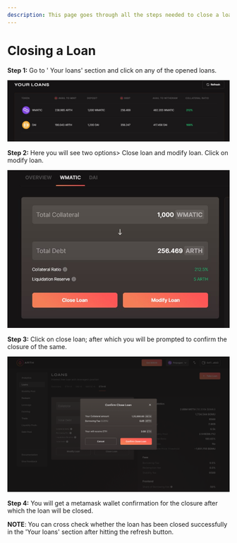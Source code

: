 ```yaml
---
description: This page goes through all the steps needed to close a loan.
---
```


# Closing a Loan

**Step 1:** Go to ' Your loans' section and click on any of the opened loans.

![](../.gitbook/assets/your-loans.jpg)

**Step 2:** Here you will see two options&gt; Close loan and modify loan. Click on modify loan.

![](../.gitbook/assets/modify-close.jpg)

**Step 3:** Click on close loan; after which you will be prompted to confirm the closure of the same. 

![](../.gitbook/assets/confirm-close-loan%20%281%29.jpg)

**Step 4:** You will get a metamask wallet confirmation for the closure after which the loan will be closed. 

**NOTE**: You can cross check whether the loan has been closed successfully in the 'Your loans' section after hitting the refresh button.

